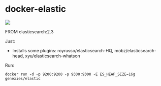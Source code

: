 # docker-elastic

[![](https://badge.imagelayers.io/genexies/elastic:latest.svg)](https://imagelayers.io/?images=genexies/elastic:latest 'Get your own badge on imagelayers.io')

FROM elasticsearch:2.3

Just:
 - Installs some plugins: royrusso/elasticsearch-HQ, mobz/elasticsearch-head, xyu/elasticsearch-whatson

Run:
```
docker run -d -p 9200:9200 -p 9300:9300 -E ES_HEAP_SIZE=16g genexies/elastic
```
